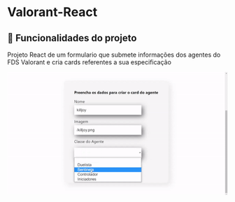 # Valorant-React


## 🔨 Funcionalidades do projeto

Projeto React de um formulario que submete informações dos agentes do FDS Valorant e cria cards referentes a sua especificação

![](public/imagens/gif.gif)
